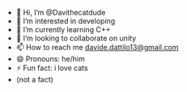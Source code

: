 - 👋 Hi, I’m @Davithecatdude
- 👀 I’m interested in developing
- 🌱 I’m currently learning C++
- 💞️ I’m looking to collaborate on unity
- 📫 How to reach me davide.dattilo13@gmail.com
- 😄 Pronouns: he/him
- ⚡ Fun fact: i love cats
- (not a fact)

<!---
Davithecatdude/Davithecatdude is a ✨ special ✨ repository because its `README.md` (this file) appears on your GitHub profile.
You can click the Preview link to take a look at your changes.
--->
